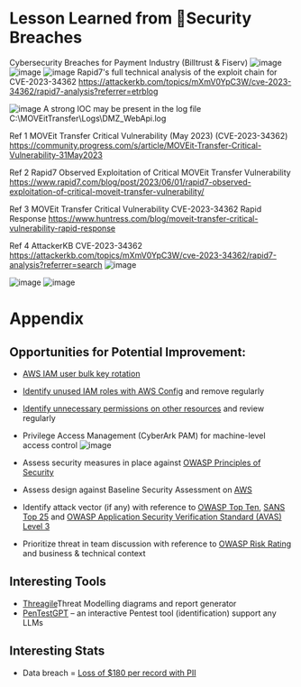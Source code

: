 # Lesson Learned from Security Breaches
Cybersecurity Breaches for Payment Industry (Billtrust &amp; Fiserv)
![image](https://github.com/liam-ng/fluffy-computing-machine/assets/90180576/38f20222-9e3b-48f7-9af2-760c88dfe34e)
![image](https://github.com/liam-ng/fluffy-computing-machine/assets/90180576/b9e0a603-aceb-450d-b606-30a890362ad5)
![image](https://github.com/liam-ng/fluffy-computing-machine/assets/90180576/7e4f0cae-fa63-4192-95af-ac7d83d9c634)
Rapid7's full technical analysis of the exploit chain for CVE-2023-34362 https://attackerkb.com/topics/mXmV0YpC3W/cve-2023-34362/rapid7-analysis?referrer=etrblog

![image](https://github.com/liam-ng/fluffy-computing-machine/assets/90180576/3b7c11c8-d3cc-4699-9234-4f38b8121d31)
A strong IOC may be present in the log file C:\MOVEitTransfer\Logs\DMZ_WebApi.log

Ref 1 MOVEit Transfer Critical Vulnerability (May 2023) (CVE-2023-34362) https://community.progress.com/s/article/MOVEit-Transfer-Critical-Vulnerability-31May2023

Ref 2 Rapid7 Observed Exploitation of Critical MOVEit Transfer Vulnerability https://www.rapid7.com/blog/post/2023/06/01/rapid7-observed-exploitation-of-critical-moveit-transfer-vulnerability/

Ref 3 MOVEit Transfer Critical Vulnerability CVE-2023-34362 Rapid Response https://www.huntress.com/blog/moveit-transfer-critical-vulnerability-rapid-response

Ref 4 AttackerKB CVE-2023-34362 https://attackerkb.com/topics/mXmV0YpC3W/cve-2023-34362/rapid7-analysis?referrer=search
![image](https://github.com/liam-ng/fluffy-computing-machine/assets/90180576/7d1fb9e1-0af5-486a-81d8-5bee17cc148e)

![image](https://github.com/liam-ng/fluffy-computing-machine/assets/90180576/44cf0406-3a15-48e7-918f-93d0078c35eb)
![image](https://github.com/liam-ng/fluffy-computing-machine/assets/90180576/fc561669-cc7c-4a96-939a-5a5fe8c36af2)

# Appendix 
## Opportunities for Potential Improvement:

- [AWS IAM user bulk key rotation](https://docs.aws.amazon.com/prescriptive-guidance/latest/patterns/automatically-rotate-iam-user-access-keys-at-scale-with-aws-organizations-and-aws-secrets-manager.html)

- [Identify unused IAM roles with AWS Config](https://aws.amazon.com/blogs/security/continuously-monitor-unused-iam-roles-aws-config/) and remove regularly

- [Identify unnecessary permissions on other resources](https://aws.amazon.com/blogs/security/automate-analyzing-permissions-using-iam-access-advisor/) and review regularly

- Privilege Access Management (CyberArk PAM) for machine-level access control
![image](https://github.com/liam-ng/fluffy-computing-machine/assets/90180576/2b5d667c-8e3e-4a7d-9d5b-da1e1993b311)

- Assess security measures in place against [OWASP Principles of Security](https://owasp.org/www-project-developer-guide/draft/04-foundations/03-security-principles)
- Assess design against Baseline Security Assessment on [AWS](https://github.com/aws-solutions-library-samples/guidance-for-baseline-security-assessment-on-aws)
- Identify attack vector (if any) with reference to [OWASP Top Ten](https://owasp.org/www-project-top-ten/), [SANS Top 25](https://www.sans.org/top25-software-errors) and [OWASP Application Security Verification Standard (AVAS) Level 3](https://github.com/OWASP/ASVS)
- Prioritize threat in team discussion with reference to [OWASP Risk Rating](https://owasp.org/www-community/OWASP_Risk_Rating_Methodology) and business & technical context

## Interesting Tools
- [Threagile](https://threagile.io/)Threat Modelling diagrams and report generator
- [PenTestGPT](https://github.com/GreyDGL/PentestGPT) – an interactive Pentest tool (identification) support any LLMs

## Interesting Stats
- Data breach = [Loss of $180 per record with PII](https://purplesec.us/resources/cyber-security-statistics/)
